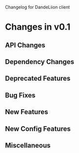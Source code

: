 Changelog for DandeLiion client

Changes in v0.1
=========================

API Changes
-----------


Dependency Changes
------------------


Deprecated Features
-------------------


Bug Fixes
---------


New Features
------------


New Config Features
-------------------


Miscellaneous
-------------


